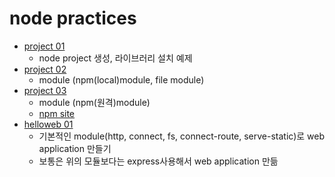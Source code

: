 # node practices

* [project 01](project-ex01)
    * node project 생성, 라이브러리 설치 예제
* [project 02](project-ex02)
    * module (npm(local)module, file module)
* [project 03](project-ex03)
    * module (npm(원격)module)
    * [npm site](https://www.npmjs.com/)
* [helloweb 01](helloweb-ex01)
    * 기본적인 module(http, connect, fs, connect-route, serve-static)로 web application 만들기
    * 보통은 위의 모듈보다는 express사용해서 web application 만듦